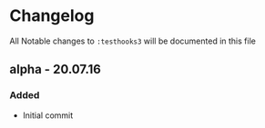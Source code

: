 # Changelog

All Notable changes to `:testhooks3` will be documented in this file

## alpha - 20.07.16

### Added
- Initial commit
